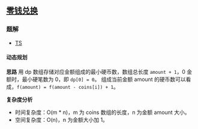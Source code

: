 ## [零钱兑换](https://leetcode-cn.com/problems/coin-change/)

### 题解
+ [TS](../../ts/384/322.ts)

#### 动态规划
**思路**
用 dp 数组存储对应金额组成的最小硬币数，数组总长度 `amount + 1`，0 金额时，最小硬笔数为 0，即 `dp[0] = 0`。
组成当前金额 amount 的硬币数可以看成，`f(amount) = f(amount - coins[i]) + 1`。

**复杂度分析**
+ 时间复杂度：O(m * n)，m 为 coins 数组的长度，n 为金额 amount 大小。
+ 空间复杂度：O(n)，n 为金额大小加 1。
